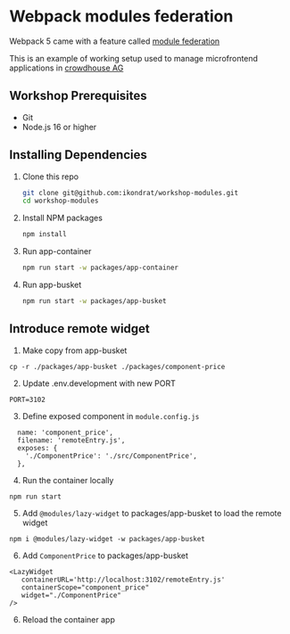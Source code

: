 # Webpack modules federation

Webpack 5 came with a feature called [module federation](https://webpack.js.org/concepts/module-federation/)


This is an example of working setup used to manage microfrontend applications in [crowdhouse AG](http://crowdhouse.ch)


## Workshop Prerequisites
- Git
- Node.js 16 or higher


## Installing Dependencies

1. Clone this repo
   ```sh
   git clone git@github.com:ikondrat/workshop-modules.git
   cd workshop-modules
   ```

2. Install NPM packages
   ```sh
   npm install
   ```

3. Run app-container
   ```sh
   npm run start -w packages/app-container
   ```
4. Run app-busket
   ```sh
   npm run start -w packages/app-busket
   ```

## Introduce remote widget
1. Make copy from app-busket
```
cp -r ./packages/app-busket ./packages/component-price
```

2. Update .env.development with new PORT
```
PORT=3102
```

3. Define exposed component in `module.config.js`
```
  name: 'component_price',
  filename: 'remoteEntry.js',
  exposes: {
    './ComponentPrice': './src/ComponentPrice',
  },
```

4. Run the container locally
```
npm run start
```

5. Add `@modules/lazy-widget` to packages/app-busket to load the remote widget
```
npm i @modules/lazy-widget -w packages/app-busket
```

6. Add `ComponentPrice` to packages/app-busket
```
<LazyWidget
   containerURL='http://localhost:3102/remoteEntry.js'
   containerScope="component_price"
   widget="./ComponentPrice"
/>
```

6. Reload the container app
